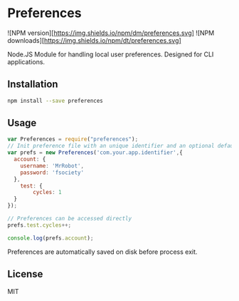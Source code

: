 # Preferences

![NPM version][https://img.shields.io/npm/dm/preferences.svg]
![NPM downloads][https://img.shields.io/npm/dt/preferences.svg]

Node.JS Module for handling local user preferences.
Designed for CLI applications.

## Installation

```sh
npm install --save preferences
```

## Usage

```js
var Preferences = require("preferences");
// Init preference file with an unique identifier and an optional default data
var prefs = new Preferences('com.your.app.identifier',{
  account: {
    username: 'MrRobot',
    password: 'fsociety'
  },
	test: {
		cycles: 1
  }
});

// Preferences can be accessed directly
prefs.test.cycles++;

console.log(prefs.account);
```

Preferences are automatically saved on disk before process exit.

## License

MIT
